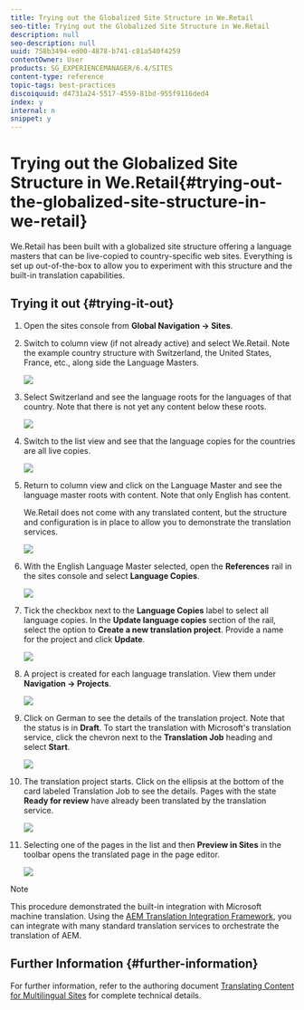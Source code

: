 ```yaml
---
title: Trying out the Globalized Site Structure in We.Retail
seo-title: Trying out the Globalized Site Structure in We.Retail
description: null
seo-description: null
uuid: 758b3494-ed00-4878-b741-c81a540f4259
contentOwner: User
products: SG_EXPERIENCEMANAGER/6.4/SITES
content-type: reference
topic-tags: best-practices
discoiquuid: d4731a24-5517-4559-81bd-955f9116ded4
index: y
internal: n
snippet: y
---
```


# Trying out the Globalized Site Structure in We.Retail{#trying-out-the-globalized-site-structure-in-we-retail}

We.Retail has been built with a globalized site structure offering a language masters that can be live-copied to country-specific web sites. Everything is set up out-of-the-box to allow you to experiment with this structure and the built-in translation capabilities.

## Trying it out {#trying-it-out}

1. Open the sites console from **Global Navigation -&gt; Sites**.
1. Switch to column view (if not already active) and select We.Retail. Note the example country structure with Switzerland, the United States, France, etc., along side the Language Masters.

   ![](assets/chlimage_1-89.png)

1. Select Switzerland and see the language roots for the languages of that country. Note that there is not yet any content below these roots.

   ![](assets/chlimage_1-90.png)

1. Switch to the list view and see that the language copies for the countries are all live copies.

   ![](assets/chlimage_1-91.png)

1. Return to column view and click on the Language Master and see the language master roots with content. Note that only English has content.

   We.Retail does not come with any translated content, but the structure and configuration is in place to allow you to demonstrate the translation services.

   ![](assets/chlimage_1-92.png)

1. With the English Language Master selected, open the **References** rail in the sites console and select **Language Copies**.

   ![](assets/chlimage_1-93.png)

1. Tick the checkbox next to the **Language Copies** label to select all language copies. In the **Update language copies** section of the rail, select the option to **Create a new translation project**. Provide a name for the project and click **Update**.

   ![](assets/chlimage_1-94.png)

1. A project is created for each language translation. View them under **Navigation -&gt; Projects**.

   ![](assets/chlimage_1-95.png)

1. Click on German to see the details of the translation project. Note that the status is in **Draft**. To start the translation with Microsoft's translation service, click the chevron next to the **Translation Job** heading and select **Start**.

   ![](assets/chlimage_1-96.png)

1. The translation project starts. Click on the ellipsis at the bottom of the card labeled Translation Job to see the details. Pages with the state **Ready for review** have already been translated by the translation service.

   ![](assets/chlimage_1-97.png)

1. Selecting one of the pages in the list and then **Preview in Sites** in the toolbar opens the translated page in the page editor.

   ![](assets/chlimage_1-98.png)

>[!NOTE]
>
>This procedure demonstrated the built-in integration with Microsoft machine translation. Using the [AEM Translation Integration Framework](../../../sites/administering/using/translation.md), you can integrate with many standard translation services to orchestrate the translation of AEM.

## Further Information {#further-information}

For further information, refer to the authoring document [Translating Content for Multilingual Sites](../../../sites/administering/using/translation.md) for complete technical details.
